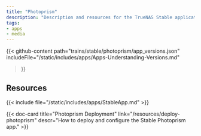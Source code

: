 ```yaml
---
title: "Photoprism"
description: "Description and resources for the TrueNAS Stable application called Photoprism."
tags:
- apps
- media
---
```


{{< github-content 
    path="trains/stable/photoprism/app_versions.json"
	includeFile="/static/includes/apps/Apps-Understanding-Versions.md"
>}}

## Resources

{{< include file="/static/includes/apps/StableApp.md" >}}

<div class="docs-sections">

{{< doc-card title="Photoprism Deployment" link="/resources/deploy-photoprism"
descr="How to deploy and configure the Stable Photoprism app." >}}

</div>